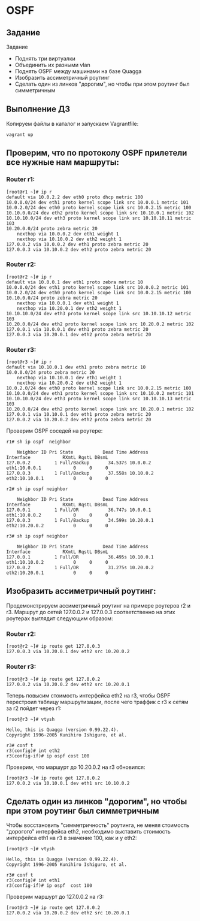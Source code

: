 # OSPF

## Задание

Задание

- Поднять три виртуалки
- Объединить их разными vlan
- Поднять OSPF между машинами на базе Quagga
- Изобразить ассиметричный роутинг
- Сделать один из линков "дорогим", но чтобы при этом роутинг был симметричным

## Выполнение ДЗ

Копируем файлы в каталог и запускаем Vagrantfile:

```shell
vagrant up
```

## Проверим, что по протоколу OSPF прилетели все нужные нам маршруты:

### Router r1:

```shell
[root@r1 ~]# ip r
default via 10.0.2.2 dev eth0 proto dhcp metric 100 
10.0.0.0/24 dev eth1 proto kernel scope link src 10.0.0.1 metric 101 
10.0.2.0/24 dev eth0 proto kernel scope link src 10.0.2.15 metric 100 
10.10.0.0/24 dev eth2 proto kernel scope link src 10.10.0.1 metric 102 
10.10.10.0/24 dev eth3 proto kernel scope link src 10.10.10.11 metric 103 
10.20.0.0/24 proto zebra metric 20 
	nexthop via 10.0.0.2 dev eth1 weight 1 
	nexthop via 10.10.0.2 dev eth2 weight 1 
127.0.0.2 via 10.0.0.2 dev eth1 proto zebra metric 20 
127.0.0.3 via 10.10.0.2 dev eth2 proto zebra metric 20 
```

### Router r2:

```shell
[root@r2 ~]# ip r
default via 10.0.0.1 dev eth1 proto zebra metric 10 
10.0.0.0/24 dev eth1 proto kernel scope link src 10.0.0.2 metric 101 
10.0.2.0/24 dev eth0 proto kernel scope link src 10.0.2.15 metric 100 
10.10.0.0/24 proto zebra metric 20 
	nexthop via 10.0.0.1 dev eth1 weight 1 
	nexthop via 10.20.0.1 dev eth2 weight 1 
10.10.10.0/24 dev eth3 proto kernel scope link src 10.10.10.12 metric 103 
10.20.0.0/24 dev eth2 proto kernel scope link src 10.20.0.2 metric 102 
127.0.0.1 via 10.0.0.1 dev eth1 proto zebra metric 20 
127.0.0.3 via 10.20.0.1 dev eth2 proto zebra metric 20 
```

### Router r3:

```shell
[root@r3 ~]# ip r
default via 10.10.0.1 dev eth1 proto zebra metric 10 
10.0.0.0/24 proto zebra metric 20 
	nexthop via 10.10.0.1 dev eth1 weight 1 
	nexthop via 10.20.0.2 dev eth2 weight 1 
10.0.2.0/24 dev eth0 proto kernel scope link src 10.0.2.15 metric 100 
10.10.0.0/24 dev eth1 proto kernel scope link src 10.10.0.2 metric 101 
10.10.10.0/24 dev eth3 proto kernel scope link src 10.10.10.13 metric 103 
10.20.0.0/24 dev eth2 proto kernel scope link src 10.20.0.1 metric 102 
127.0.0.1 via 10.10.0.1 dev eth1 proto zebra metric 20 
127.0.0.2 via 10.20.0.2 dev eth2 proto zebra metric 20 
```

Проверим OSPF соседей на роутере:

```shell
r1# sh ip ospf  neighbor  

    Neighbor ID Pri State           Dead Time Address         Interface            RXmtL RqstL DBsmL
127.0.0.2         1 Full/Backup       34.537s 10.0.0.2        eth1:10.0.0.1            0     0     0
127.0.0.3         1 Full/Backup       37.558s 10.10.0.2       eth2:10.10.0.1           0     0     0

```

```shell
r2# sh ip ospf neighbor  

    Neighbor ID Pri State           Dead Time Address         Interface            RXmtL RqstL DBsmL
127.0.0.1         1 Full/DR           36.747s 10.0.0.1        eth1:10.0.0.2            0     0     0
127.0.0.3         1 Full/Backup       34.599s 10.20.0.1       eth2:10.20.0.2           0     0     0
```

```shell
r3# sh ip ospf neighbor  

    Neighbor ID Pri State           Dead Time Address         Interface            RXmtL RqstL DBsmL
127.0.0.1         1 Full/DR           36.495s 10.10.0.1       eth1:10.10.0.2           0     0     0
127.0.0.2         1 Full/DR           31.275s 10.20.0.2       eth2:10.20.0.1           0     0     0
```

## Изобразить ассиметричный роутинг:

Продемонстрируем ассиметричный роутинг на примере роутеров r2 и r3. Маршрут до сетей 127.0.0.2 и 127.0.0.3 соответственно на этих роутерах выглядит следующим образом:

### Router r2:

```shell
[root@r2 ~]# ip route get 127.0.0.3
127.0.0.3 via 10.20.0.1 dev eth2 src 10.20.0.2 
```

### Router r3:

```shell
[root@r3 ~]# ip route get 127.0.0.2
127.0.0.2 via 10.20.0.2 dev eth2 src 10.20.0.1 
```

Теперь повысим стоимость интерфейса eth2 на r3, чтобы OSPF перестроил таблицу маршрутизации, после чего траффик с r3 к сетям за r2 пойдет через r1:

```shell
[root@r3 ~]# vtysh

Hello, this is Quagga (version 0.99.22.4).
Copyright 1996-2005 Kunihiro Ishiguro, et al.

r3# conf t
r3(config)# int eth2
r3(config-if)# ip ospf cost 100
```

Проверим, что маршурт до 10.20.0.2 на r3 обновился:

```shell
[root@r3 ~]# ip route get 127.0.0.2
127.0.0.2 via 10.10.0.1 dev eth1 src 10.10.0.2 
```

## Сделать один из линков "дорогим", но чтобы при этом роутинг был симметричным

Чтобы восстановить "симметричность" роутинга, не меняя стоимость "дорогого" интерфейса eth2, необходимо выставить стоимость интерфейса eth1 на r3 в значение 100, как и у eth2:

```shell
[root@r3 ~]# vtysh

Hello, this is Quagga (version 0.99.22.4).
Copyright 1996-2005 Kunihiro Ishiguro, et al.

r3# conf t
r3(config)# int eth1
r3(config-if)# ip ospf  cost 100
```

Проверим маршурт до 127.0.0.2 на r3:

```shell
[root@r3 ~]# ip route get 127.0.0.2
127.0.0.2 via 10.20.0.2 dev eth2 src 10.20.0.1 
```
















